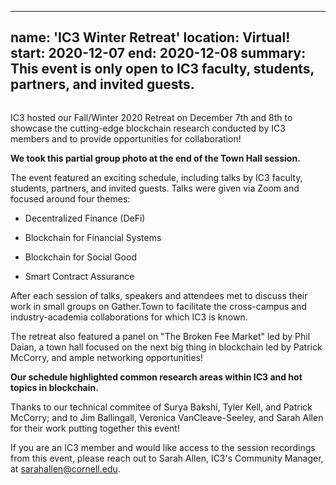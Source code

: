 
---
name: 'IC3 Winter Retreat'
location: Virtual!
start: 2020-12-07
end: 2020-12-08
summary: This event is only open to IC3 faculty, students, partners, and invited guests.
---

<div class="ui piled segment">
  <img class="ui centered image" src="../images/events/blockchain-camp-2020/ic3 logo new.png" alt="" />
</div>

IC3 hosted our Fall/Winter 2020 Retreat on December 7th and 8th to showcase the cutting-edge blockchain research conducted by IC3 members and to provide opportunities for collaboration!

<div class="ui center aligned basic segment">
  <div class="ui centered image">
    <img class="ui image" src="..images/events/winter-retreat-2020/IC3 Retreat Group Photo.png" alt=""/>
  </div>
  <div class="ui bottom attached message">
    <strong>We took this partial group photo at the end of the Town Hall session.</strong><br>
  </div>
</div>

The event featured an exciting schedule, including talks by IC3 faculty, students, partners, and invited guests. Talks were given via Zoom and focused around four themes:

- Decentralized Finance (DeFi)

- Blockchain for Financial Systems

- Blockchain for Social Good

- Smart Contract Assurance

After each session of talks, speakers and attendees met to discuss their work in small groups on Gather.Town to facilitate the cross-campus and industry-academia collaborations for which IC3 is known.

The retreat also featured a panel on "The Broken Fee Market" led by Phil Daian, a town hall focused on the next big thing in blockchain led by Patrick McCorry, and ample networking opportunities!

<div class="ui center aligned basic segment">
  <div class="ui centered image">
    <img class="ui image" src="../images/events/winter-retreat-2020/IC3 Retreat Schedule x.png" alt="" />
  </div>
  <div class="ui bottom attached message">
    <strong>Our schedule highlighted common research areas within IC3 and hot topics in blockchain.</strong><br>
  </div>
</div>

Thanks to our technical commitee of Surya Bakshi, Tyler Kell, and Patrick McCorry; and to Jim Ballingall, Veronica VanCleave-Seeley, and Sarah Allen for their work putting together this event!

If you are an IC3 member and would like access to the session recordings from this event, please reach out to Sarah Allen, IC3's Community Manager, at sarahallen@cornell.edu. 
